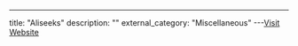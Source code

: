 ---
title: "Aliseeks"
description: ""
external_category: "Miscellaneous"
---[Visit Website](https://www.aliseeks.com/search)


